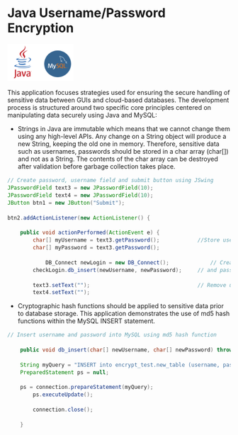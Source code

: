 # Java Username/Password Encryption
<img src="images/Java_MySQL.png" width="150">

This application focuses strategies used for ensuring the secure handling of sensitive data between GUIs and cloud-based databases. The development process is structured around two specific core principles centered on manipulating data securely using Java and MySQL:

* Strings in Java are immutable which means that we cannot change them using any high-level APIs. Any change on a String object will produce a new String, keeping the old one in memory. Therefore, sensitive data such as usernames, passwords should be stored in a char array (char[]) and not as a String. The contents of the char array can be destroyed after validation before garbage collection takes place.
```java
// Create password, username field and submit button using JSwing
JPasswordField text3 = new JPasswordField(10);
JPasswordField text4 = new JPasswordField(10);
JButton btn1 = new JButton("Submit");

btn2.addActionListener(new ActionListener() {
			
	public void actionPerformed(ActionEvent e) {
		char[] myUsername = text3.getPassword();            //Store username and password in char arrays
		char[] myPassword = text3.getPassword();
            
         	DB_Connect newLogin = new DB_Connect();             // Create instance of DB_Connect and pass new username
		checkLogin.db_insert(newUsername, newPassword);     // and password through db_retrieve method 
					
		text3.setText("");                                  // Remove username and password for char arrays
		text4.setText("");        
```


* Cryptographic hash functions should be applied to sensitive data prior to database storage. This application demonstrates the use of md5 hash functions within the MySQL INSERT statement.
```java
// Insert username and password into MySQL using md5 hash function
		
	public void db_insert(char[] newUsername, char[] newPassword) throws SQLException {
			
	String myQuery = "INSERT into encrypt_test.new_table (username, password) values (md5('" + String.copyValueOf(newUsername)+ "'),md5('"+ String.copyValueOf(newPassword)+"'))";
	PreparedStatement ps = null;
			
	ps = connection.prepareStatement(myQuery);
        ps.executeUpdate();
		    
        connection.close();
			
	}
```
